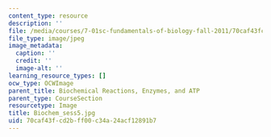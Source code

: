 ```yaml
---
content_type: resource
description: ''
file: /media/courses/7-01sc-fundamentals-of-biology-fall-2011/70caf43fcd2bff00c34a24acf12891b7_Biochem_sess5.jpg
file_type: image/jpeg
image_metadata:
  caption: ''
  credit: ''
  image-alt: ''
learning_resource_types: []
ocw_type: OCWImage
parent_title: Biochemical Reactions, Enzymes, and ATP
parent_type: CourseSection
resourcetype: Image
title: Biochem_sess5.jpg
uid: 70caf43f-cd2b-ff00-c34a-24acf12891b7
---
```

